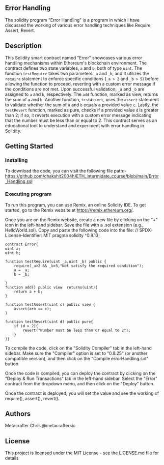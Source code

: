 ## Error Handling

The solidity program "Error Handling" is a program in which I have discussed the working of various error handling techniques like Require, Assert, Revert.

## Description

This Solidity smart contract named "Error" showcases various error handling mechanisms within Ethereum's blockchain environment. The contract defines two state variables, `a` and `b`, both of type `uint`. The function `testRequire` takes two parameters `_a` and `_b`, and it utilizes the `require` statement to enforce specific conditions (`_a > 2` and `_b > 5`) before allowing the function to proceed, reverting with a custom error message if the conditions are not met. Upon successful validation, `_a` and `_b` are assigned to `a` and `b`, respectively. The `add` function, marked as view, returns the sum of `a` and `b`. Another function, `testAssert`, uses the `assert` statement to validate whether the sum of `a` and `b` equals a provided value `c`. Lastly, the `testRevert` function, marked as pure, checks if a provided value `d` is greater than 2; if so, it reverts execution with a custom error message indicating that the number must be less than or equal to 2. This contract serves as an educational tool to understand and experiment with error handling in Solidity.
## Getting Started

### Installing

To download the code, you can visit the following file path:- https://github.com/chakshit2004h/ETH_intermidate_course/blob/main/Error_Handling.sol

### Executing program

To run this program, you can use Remix, an online Solidity IDE. To get started, go to the Remix website at https://remix.ethereum.org/.

Once you are on the Remix website, create a new file by clicking on the "+" icon in the left-hand sidebar. Save the file with a .sol extension (e.g., HelloWorld.sol). Copy and paste the following code into the file:
// SPDX-License-Identifier: MIT
pragma solidity ^0.8.13;

    contract Error{
    uint a;
    uint b;

    function testRequire(uint _a,uint _b) public {
        require(_a>2 && _b>5,"Not satisfy the required condition");
        a = _a;
        b = _b;
    
    }
    function add() public view  returns(uint){
        return a + b;
    }

    function testAssert(uint c) public view {
        assert(a+b == c);
    }

    function testRevert(uint d) public pure{
        if (d > 2){
            revert("Number must be less than or equal to 2");
        }
    }}


To compile the code, click on the "Solidity Compiler" tab in the left-hand sidebar. Make sure the "Compiler" option is set to "0.8.25" (or another compatible version), and then click on the "Compile errorHandling.sol" button.

Once the code is compiled, you can deploy the contract by clicking on the "Deploy & Run Transactions" tab in the left-hand sidebar. Select the "Error" contract from the dropdown menu, and then click on the "Deploy" button.

Once the contract is deployed, you will set the value and see the working of require(), assert(), revert().


## Authors


Metacrafter Chris
@metacraftersio


## License

This project is licensed under the MIT License - see the LICENSE.md file for details
